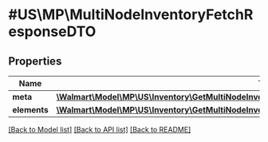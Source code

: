 # #US\MP\MultiNodeInventoryFetchResponseDTO

## Properties

Name | Type | Description | Notes
------------ | ------------- | ------------- | -------------
**meta** | [**\Walmart\Model\MP\US\Inventory\GetMultiNodeInventoryForAllSkuAndAllShipNodes200ResponseMeta**](GetMultiNodeInventoryForAllSkuAndAllShipNodes200ResponseMeta.md) |  | [optional]
**elements** | [**\Walmart\Model\MP\US\Inventory\GetMultiNodeInventoryForAllSkuAndAllShipNodes200ResponseElements**](GetMultiNodeInventoryForAllSkuAndAllShipNodes200ResponseElements.md) |  | [optional]


[[Back to Model list]](../) [[Back to API list]](../../Api/US/MP) [[Back to README]](../../README.md)
